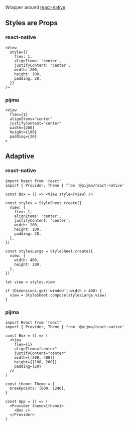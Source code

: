 Wrapper around [react-native](https://reactnative.dev)

## Styles are Props

### react-native

```tsx static
<View
  style={{
    flex: 1,
    alignItems: 'center',
    justifyContent: 'center',
    width: 200,
    height: 100,
    padding: 20,
  }}
/>
```

### pijma

```tsx static
<View
  flex={1}
  alignItems="center"
  justifyContent="center"
  width={200}
  height={100}
  padding={20}
>
```

## Adaptive

### react-native

```tsx static
import React from 'react'
import { Provider, Theme } from '@pijma/react-native'

const Box = () => <View style={view} />

const styles = StyleSheet.create({
  view: {
    flex: 1,
    alignItems: 'center',
    justifyContent: 'center',
    width: 200,
    height: 100,
    padding: 20,
  },
})

const stylesLarge = StyleSheet.create({
  view: {
    width: 400,
    height: 200,
  },
})

let view = styles.view

if (Dimensions.get('window').width > 400) {
  view = StyleSheet.compose(stylesLarge.view)
}
```

### pijma

```tsx static
import React from 'react'
import { Provider, Theme } from '@pijma/react-native'

const Box = () => (
  <View
    flex={1}
    alignItems="center"
    justifyContent="center"
    width={[200, 400]}
    height={[100, 200]}
    padding={20}
  />
)

const theme: Theme = {
  breakpoints: [600, 1240],
}

const App = () => (
  <Provider theme={theme}>
    <Box />
  </Provider>
)
```
